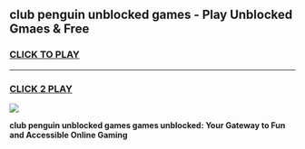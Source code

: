 
## club penguin unblocked games - Play Unblocked Gmaes & Free
<h3>
<a href="https://premium.freeplayer.one?title=club_penguin_unblocked_games&ref=19F">CLICK TO PLAY</a></h3>
<hr>

<h3>
<a href="https://premium.freeplayer.one?title=club_penguin_unblocked_games&ref=19F">CLICK 2 PLAY</a>
  
</h3>

<a href="https://premium.freeplayer.one?title=club_penguin_unblocked_games&ref=19F/"><img src="https://clearcache.store/games.png"></a>


**club penguin unblocked games games unblocked: Your Gateway to Fun and Accessible Online Gaming**
